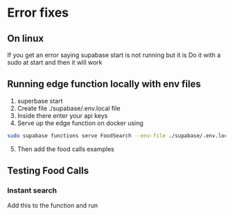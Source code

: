 # Error fixes

## On linux

If you get an error saying supabase start is not running but it is
Do it with a sudo at start and then it will work

## Running edge function locally with env files

1. superbase start
2. Create file ./supabase/.env.local file
3. Inside there enter your api keys
4. Serve up the edge function on docker using

```bash
sudo supabase functions serve FoodSearch --env-file ./supabase/.env.local
```

5. Then add the food calls examples

## Testing Food Calls

### Instant search

Add this to the function and run
